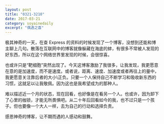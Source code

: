 ```yaml
---
layout: post
title: "0321-3210" 
date: 2017-03-21 
category: soyainedaily 
excerpt: "偶遇之喜"
---
```


极其神奇的一天，在查 Express 的资料的时候发现了一个博客，没想到还能和博主聊上几句。散落在互联网中的博客就像躲藏在海底的蚌，有很多不常被人发现的好东西，所以在这个网络世界里发现的时候，会很惊喜。

也或许只是“靶细胞”突然出现了。今天这博客激励了我很多，让我发现，我更愿意在意的是加速度，而不是速度。或者说，距离、速度、加速度或者再往上的量中，我更愿意关注靠后者的大小\正负。只要一个人保持自己不断学习和吸收新东西的习惯，这就足以让我敬佩。因为这也是我希望成为的那种人。

难以描述近一个月的状态，现在回看，也好像是在看另一个人。也或许，因为卸下了心里的枷锁，才能无所畏惧吧。从二十年后回看如今的我，也不过只是一个孩子。但也要像一个大人一样，去为自己的行动和选择负责。

感恩神奇的博客，让不期而遇的人感动和鼓舞。